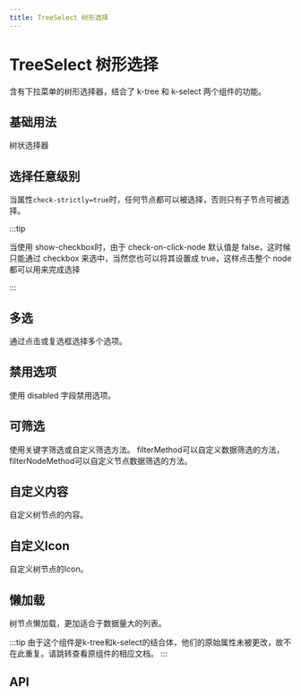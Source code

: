 ```yaml
---
title: TreeSelect 树形选择
---
```


# TreeSelect 树形选择

<leadInto name="KTreeSelect" />

含有下拉菜单的树形选择器，结合了 k-tree 和 k-select 两个组件的功能。

## 基础用法

树状选择器

<demo path="./def" />

## 选择任意级别

当属性`check-strictly=true`时，任何节点都可以被选择，否则只有子节点可被选择。

<demo path="./treeSelectAnyLevel" />

:::tip

当使用 show-checkbox时，由于 check-on-click-node 默认值是 false，这时候只能通过 checkbox 来选中，当然您也可以将其设置成 true，这样点击整个 node 都可以用来完成选择

:::

## 多选

通过点击或复选框选择多个选项。

<demo path="./multipleTreeSelect" />

## 禁用选项

使用 disabled 字段禁用选项。

<demo path="./disabledTreeSelect" />

## 可筛选

使用关键字筛选或自定义筛选方法。 filterMethod可以自定义数据筛选的方法， filterNodeMethod可以自定义节点数据筛选的方法。

<demo path="./siftableTreeSelect" />

## 自定义内容

自定义树节点的内容。

<demo path="./customTreeSelect" />

## 自定义Icon

自定义树节点的Icon。

<demo path="./customIconTreeSelect" />

## 懒加载

树节点懒加载，更加适合于数据量大的列表。

<demo path="./lazyLoadingTreeSelect" />

:::tip
由于这个组件是k-tree和k-select的结合体，他们的原始属性未被更改，故不在此重复。请跳转查看原组件的相应文档。
:::

## API

<API src="./tree_select.json" lang="zh"></API>